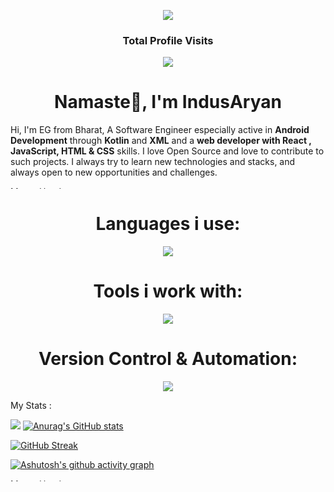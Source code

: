 
<p align="center"> <img src="https://capsule-render.vercel.app/api?type=Waving&color=timeGradient&height=125&animation=fadeIn&section=header&text=&fontSize=10"> </p>

 <h3 align="center">Total Profile Visits</h3>
<p align="center">
	<img src="https://count.getloli.com/get/@IndusAryan?theme=moebooru"> <br/>
<p align="center">
</p>
 
<h1 align="center">Namaste🙏, I'm IndusAryan</h1>

Hi, I'm EG from Bharat,  A Software Engineer especially active in **Android Development** through **Kotlin** and **XML** and a **web developer  with React , JavaScript, HTML & CSS** skills. I love Open Source and love to contribute to such projects. I always try to learn new technologies and stacks, and always open to new opportunities and challenges. 

<img src="https://camo.githubusercontent.com/82291b0fe831bfc6781e07fc5090cbd0a8b912bb8b8d4fec0696c881834f81ac/68747470733a2f2f70726f626f742e6d656469612f394575424971676170492e676966" alt="MasterHead" width="1050" height="4">

<p align="center"></p>

<h1 align="center">Languages i use:</h1>

<p align="center">
  <a href="https://skillicons.dev">
    <img src="https://skillicons.dev/icons?i=kotlin,javascript,html,css,react&perline=&theme=light" />
  </a>
</p>

<h1 align="center">Tools i work with:</h1>
<p align="center">
  <a href="https://skillicons.dev">
    <img src="https://skillicons.dev/icons?i=androidstudio,vscode,cloudflare,vercel,heroku,netlify,gradle,wordpress,tailwind&theme=light&perline=3" />
  </a>
</p>
  
 <h1 align="center">Version Control & Automation:</h1>
  <p align="center">
  <a href="https://skillicons.dev">
    <img src="https://skillicons.dev/icons?i=git,github,gitlab,githubactions,powershell&theme=light" />
  </a>
</p>

<p align ="left">My Stats :  </p>



![](https://raw.githubusercontent.com/IndusAryan/mystats/master/generated/languages.svg#gh-light-mode-only)
[![Anurag's GitHub stats](https://github-readme-stats.vercel.app/api?username=IndusAryan&show_icons=true&theme=highcontrast)](https://github.com/anuraghazra/github-readme-stats)


[![GitHub Streak](https://streak-stats.demolab.com?user=IndusAryan&theme=radical)](https://git.io/streak-stats)


[![Ashutosh's github activity graph](https://github-readme-activity-graph.vercel.app/graph?username=IndusAryan)](https://github.com/ashutosh00710/github-readme-activity-graph)

<img src="https://camo.githubusercontent.com/82291b0fe831bfc6781e07fc5090cbd0a8b912bb8b8d4fec0696c881834f81ac/68747470733a2f2f70726f626f742e6d656469612f394575424971676170492e676966" alt="MasterHead" width="1050" height="4">


